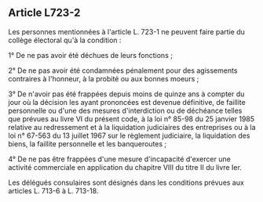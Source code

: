 Article L723-2
----
Les personnes mentionnées à l'article L. 723-1 ne peuvent faire partie du
collège électoral qu'à la condition :

1° De ne pas avoir été déchues de leurs fonctions ;

2° De ne pas avoir été condamnées pénalement pour des agissements contraires à
l'honneur, à la probité ou aux bonnes moeurs ;

3° De n'avoir pas été frappées depuis moins de quinze ans à compter du jour où
la décision les ayant prononcées est devenue définitive, de faillite personnelle
ou d'une des mesures d'interdiction ou de déchéance telles que prévues au livre
VI du présent code, à la loi n° 85-98 du 25 janvier 1985 relative au
redressement et à la liquidation judiciaires des entreprises ou à la loi n°
67-563 du 13 juillet 1967 sur le règlement judiciaire, la liquidation des biens,
la faillite personnelle et les banqueroutes ;

4° De ne pas être frappées d'une mesure d'incapacité d'exercer une activité
commerciale en application du chapitre VIII du titre II du livre Ier.

Les délégués consulaires sont désignés dans les conditions prévues aux articles
L. 713-6 à L. 713-18.

